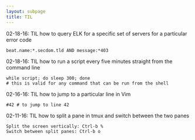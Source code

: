 ```yaml
---
layout: subpage
title: TIL
---
```


02-18-16: TIL how to query ELK for a specific set of servers for a particular
error code

	beat.name:*.secdom.tld AND message:*403

02-18-16: TIL how to run a script every five minutes straight from the command
line

	while script; do sleep 300; done
	# this is valid for any command that can be run from the shell

02-16-16: TIL how to jump to a particular line in Vim

	#42 # to jump to line 42

02-11-16: TIL how to split a pane in tmux and switch between the two panes

	Split the screen vertically: Ctrl-b %
	Switch between split panes: Ctrl-b o

